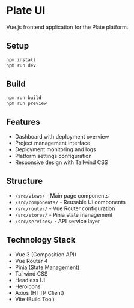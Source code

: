 # Plate UI

Vue.js frontend application for the Plate platform.

## Setup

```bash
npm install
npm run dev
```

## Build

```bash
npm run build
npm run preview
```

## Features

- Dashboard with deployment overview
- Project management interface
- Deployment monitoring and logs
- Platform settings configuration
- Responsive design with Tailwind CSS

## Structure

- `/src/views/` - Main page components
- `/src/components/` - Reusable UI components
- `/src/router/` - Vue Router configuration
- `/src/stores/` - Pinia state management
- `/src/services/` - API service layer

## Technology Stack

- Vue 3 (Composition API)
- Vue Router 4
- Pinia (State Management)
- Tailwind CSS
- Headless UI
- Heroicons
- Axios (HTTP Client)
- Vite (Build Tool)